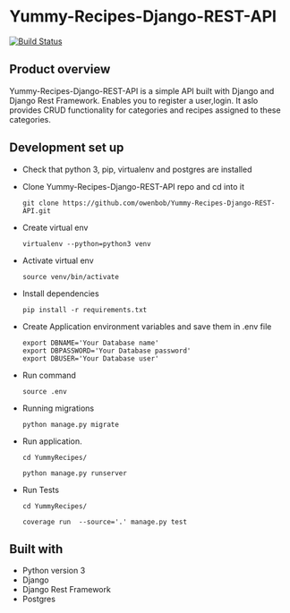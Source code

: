 # Yummy-Recipes-Django-REST-API

[![Build Status](https://travis-ci.org/owenbob/Yummy-Recipes-Django-REST-API.svg?branch=master)](https://travis-ci.org/owenbob/Yummy-Recipes-Django-REST-API)


## Product overview 
 Yummy-Recipes-Django-REST-API is a simple  API built with  Django and Django Rest Framework.  Enables you to register a user,login. It aslo provides CRUD functionality for categories and recipes assigned to these categories. 

## Development set up
- Check that python 3, pip, virtualenv and postgres are installed

- Clone  Yummy-Recipes-Django-REST-API  repo and cd into it
    ```
    git clone https://github.com/owenbob/Yummy-Recipes-Django-REST-API.git
    ```
- Create virtual env
    ```
    virtualenv --python=python3 venv
    ```
- Activate virtual env
    ```
    source venv/bin/activate
    ```
- Install dependencies
    ```
    pip install -r requirements.txt
    ```
- Create Application environment variables and save them in .env file
    ```
    export DBNAME='Your Database name'
    export DBPASSWORD='Your Database password'
    export DBUSER='Your Database user'
    ```
- Run command
    ```
    source .env
    ```
- Running migrations

     ```
     python manage.py migrate 
    ```
- Run application.
    ```
    cd YummyRecipes/
    ```
    ```
    python manage.py runserver
    ```
- Run Tests
    ```
    cd YummyRecipes/
    ```
    ```
    coverage run  --source='.' manage.py test
    ```

## Built with 
- Python version  3
- Django
- Django Rest Framework
- Postgres